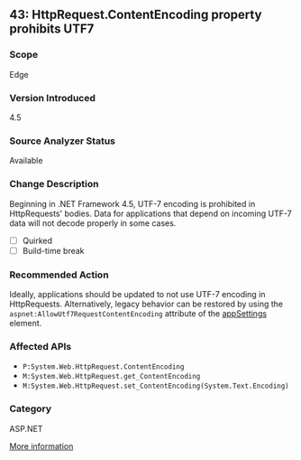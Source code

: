 ## 43: HttpRequest.ContentEncoding property prohibits UTF7

### Scope
Edge

### Version Introduced
4.5

### Source Analyzer Status
Available

### Change Description
Beginning in .NET Framework 4.5, UTF-7 encoding is prohibited in HttpRequests' bodies. Data for applications that depend on incoming UTF-7 data will not decode properly in some cases.

- [ ] Quirked
- [ ] Build-time break

### Recommended Action
Ideally, applications should be updated to not use UTF-7 encoding in HttpRequests. Alternatively, legacy behavior can be restored by using the `aspnet:AllowUtf7RequestContentEncoding` attribute of the [appSettings](https://msdn.microsoft.com/en-us/library/hh975440(v=vs.110).aspx) element.

### Affected APIs
* `P:System.Web.HttpRequest.ContentEncoding`
* `M:System.Web.HttpRequest.get_ContentEncoding`
* `M:System.Web.HttpRequest.set_ContentEncoding(System.Text.Encoding)`

### Category
ASP.NET

[More information](https://msdn.microsoft.com/en-us/library/hh367887(v=vs.110).aspx#asp)
